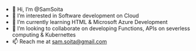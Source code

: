- 👋 Hi, I’m @SamSoita
- 👀 I’m interested in Software development on Cloud
- 🌱 I’m currently learning HTML & Microsoft Azure Development
- 💞️ I’m looking to collaborate on developing Functions, APIs on severless computing & Kubernettes
- 📫 Reach me at sam.soita@gmail.com

<!---
SamSoita/SamSoita is a ✨ special ✨ repository because its `README.md` (this file) appears on your GitHub profile.
You can click the Preview link to take a look at your changes.
--->

